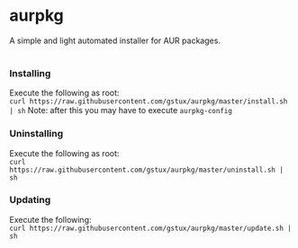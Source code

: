 # aurpkg
A simple and light automated installer for AUR packages.<br>
<br>
### Installing
Execute the following as root:<br>
`curl https://raw.githubusercontent.com/gstux/aurpkg/master/install.sh | sh`
Note: after this you may have to execute `aurpkg-config`
### Uninstalling
Execute the following as root:<br>
`curl https://raw.githubusercontent.com/gstux/aurpkg/master/uninstall.sh | sh`
### Updating
Execute the following:<br>
`curl https://raw.githubusercontent.com/gstux/aurpkg/master/update.sh | sh`
